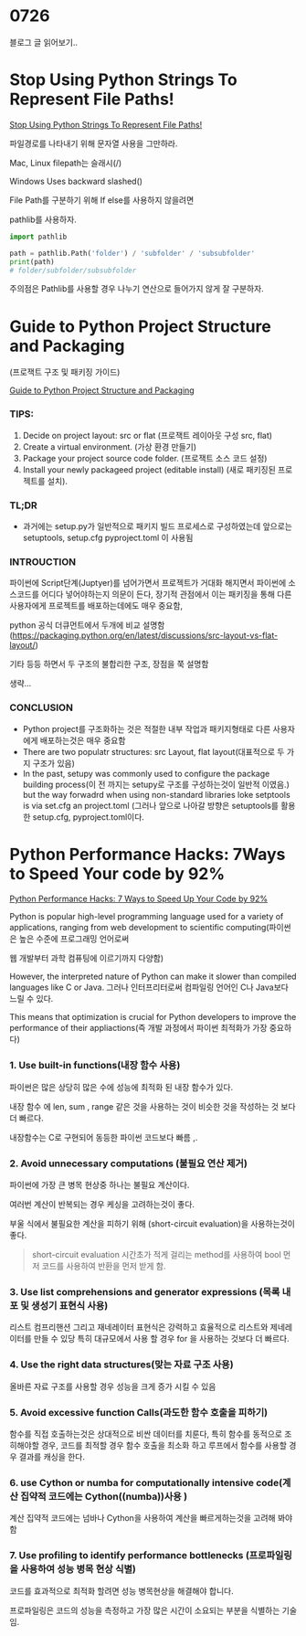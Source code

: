 # 0726

블로그 글 읽어보기..

# Stop Using Python Strings To Represent File Paths!

[Stop Using Python Strings To Represent File Paths!](https://levelup.gitconnected.com/stop-using-python-strings-to-represent-file-paths-7f60bc5479c5)

파일경로를 나타내기 위해 문자열 사용을 그만하라.

Mac, Linux filepath는 슬래시(/)

Windows Uses backward slashed(\)

File Path를 구분하기 위해 If else를 사용하지 않을려면

pathlib를 사용하자.

```python
import pathlib

path = pathlib.Path('folder') / 'subfolder' / 'subsubfolder'
print(path)
# folder/subfolder/subsubfolder
```

주의점은 Pathlib를 사용할 경우 나누기 연산으로 들어가지 않게 잘 구분하자.

# Guide to Python Project Structure and Packaging

(프로잭트 구조 및 패키징 가이드)

[Guide to Python Project Structure and Packaging](https://medium.com/mlearning-ai/a-practical-guide-to-python-project-structure-and-packaging-90c7f7a04f95)

### TIPS:

1. Decide on project layout: src or flat (프로잭트 레이아웃 구성 src, flat)
2. Create a virtual environment. (가상 환경 만들기)
3. Package your project source code folder. (프로잭트 소스 코드 설정)
4. Install your newly packageed project (editable install) (새로 패키징된 프로젝트를 설치).

### TL;DR

- 과거에는 setup.py가 일반적으로 패키지 빌드 프로세스로 구성하였는데 앞으로는 setuptools, setup.cfg pyproject.toml 이 사용됨

### INTROUCTION

파이썬에 Script단계(Juptyer)를 넘어가면서 프로젝트가 거대화 해지면서 파이썬에 소스코드를 어디다 넣어야하는지 의문이 든다, 장기적 관점에서 이는 패키징을 통해 다른 사용자에게 프로젝트를 배포하는데에도 매우 중요함,

python 공식 더큐먼트에서 두개에 비교 설명함(https://packaging.python.org/en/latest/discussions/src-layout-vs-flat-layout/)

기타 등등 하면서 두 구조의 불합리한 구조, 장점을 쭉  설명함

생략…

### CONCLUSION

- Python project를 구조화하는 것은 적절한 내부 작업과 패키지형태로 다른 사용자에게 배포하는것은 매우 중요함
- There are two populatr structures: src Layout, flat layout(대표적으로 두 가지 구조가 있음)
- In the past, setupy was commonly used to configure the package building process(이 전 까지는 setupy로 구조를 구성하는것이 일반적 이였음.) but the way forwadrd when using non-standard libraries loke setptools is via set.cfg an project.toml (그러나 앞으로 나아갈 방향은 setuptools를 활용한 setup.cfg, pyproject.toml이다.

# Python Performance Hacks: 7Ways to Speed Your code by 92%

[Python Performance Hacks: 7 Ways to Speed Up Your Code by 92%](https://python.plainenglish.io/python-performance-hacks-7-ways-to-speed-up-your-code-by-92-2a0fe440735a)

Python is popular high-level programming language used for a variety of applications, ranging from web development to scientific computing(파이썬은 높은 수준에 프로그래밍 언어로써

웹 개발부터 과학 컴퓨팅에 이르기까지 다양함)

However, the interpreted nature of Python can make it slower than compiled languages like C or Java. 그러나 인터프리터로써 컴파일링 언어인 C나 Java보다 느릴 수 있다.

This means that optimization is crucial for Python developers to improve the performance of their appliactions(즉 개발 과정에서 파이썬 최적화가 가장 중요하다)

### 1. Use built-in functions(내장 함수 사용)

파이썬은 많은 상당히 많은 수에 성능에 최적화 된 내장 함수가 있다.

내장 함수 에 len, sum , range 같은 것을 사용하는 것이 비슷한 것을 작성하는 것 보다 더 빠르다.

내장함수는 C로 구현되어 동등한 파이썬 코드보다 빠름 ,.

### 2. Avoid unnecessary computations (불필요 연산 제거)

파이썬에 가장 큰 병목 현상중 하나는 불필요 계산이다.

여러번 계산이 반복되는 경우 케싱을 고려하는것이 좋다.

부울 식에서 불필요한 계산을 피하기 위해 (short-circuit evaluation)을 사용하는것이 좋다.

> short-circuit evaluation 시간초가 적게 걸리는 method를 사용하여 bool 먼저 코드를 사용하여 반환을 먼저 받게 함.

### 3. Use list comprehensions and generator expressions (목록 내포 및 생성기 표현식 사용)

리스트 컴프리핸션 그리고 재네레이터 표현식은 강력하고 효율적으로 리스트와 제네레이터를 만들 수 있당  특히 대규모에서 사용 할 경우 for 을 사용하는 것보다  더 빠르다.

### 4. Use the right data structures(맞는 자료 구조 사용)

올바른 자료 구조를 사용할 경우 성능을 크게 증가 시킬 수 있음

### 5. Avoid excessive function Calls(과도한 함수 호출을 피하기)

함수를 직접 호출하는것은 상대적으로 비싼 데이터를 치룬다, 특히 함수를 동적으로 조히해야할 경우, 코드를 최적할 경우 함수 호출을 최소화 하고 루프에서 함수를 사용할 경우 결과를 캐싱을 한다.

### 6. use Cython or numba for computationally intensive code(계산 집약적 코드에는 Cython((numba))사용 )

계산 집약적 코드에는 넘바나 Cython을 사용하여 계산을 빠르게하는것을 고려해 봐야함

### 7. Use profiling to identify performance bottlenecks (프로파일링을 사용하여 성능 병목 현상 식별)

코드를 효과적으로 최적화 할려면 성능 병목현상을 해결해야 합니다.

프로파일링은 코드의 성능을 측정하고 가장 많은 시간이 소요되는 부분을 식별하는 기술임.